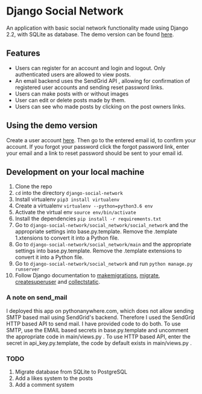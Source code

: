 # Django Social Network

An application with basic social network functionality made using Django 2.2, with SQLite as database. The demo version can be found [here](https://khansubhan95.pythonanywhere.com).

## Features

- Users can register for an account and login and logout. Only authenticated users are allowed to view posts.
- An email backend uses the SendGrid API , allowing for confirmation of registered user accounts and sending reset password links.
- Users can make posts with or without images
- User can edit or delete posts made by them.
- Users can see who made posts by clicking on the post owners links.


## Using the demo version

Create a user account [here](https://khansubhan95.pythonanywhere.com). Then go to the entered email id, to confirm your account. If you forgot your password click the forgot password link, enter your email and a link to reset password should be sent to your email id.

## Development on your local machine

1. Clone the repo
1. `cd` into the directory `django-social-network`
1. Install virtualenv `pip3 install virtualenv`
1. Create a virtualenv `virtualenv --python=python3.6 env`
1. Activate the virtual env `source env/bin/activate`
1. Install the dependencies `pip install -r requirements.txt`
1. Go to `django-social-network/social_network/social_network` and the appropriate settings into base.py.template. Remove the .template 1.xtensions to convert it into a Python file.
1. Go to `django-social-network/social_network/main` and the appropriate settings into base.py.template. Remove the .template extensions to convert it into a Python file.
1. Go to `django-social-network/social_network` and run `python manage.py runserver`
1. Follow Django documentation to [makemigrations](https://docs.djangoproject.com/en/2.2/ref/django-admin/#makemigrations), [migrate](https://docs.djangoproject.com/en/2.2/ref/django-admin/#migrate), [createsuperuser](https://docs.djangoproject.com/en/2.2/ref/django-admin/#createsuperuser) and [collectstatic](https://docs.djangoproject.com/en/2.2/ref/django-admin/#collectstatic).

### A note on send_mail

I deployed this app on pythonanywhere.com, which does not allow sending SMTP based mail using SendGrid's backend. Therefore I used the SendGrid HTTP based API to send mail. I have provided code to do both. To use SMTP, use the EMAIL based secrets in base.py.template and uncomment the appropriate code in main/views.py . To use HTTP based API, enter the secret in api_key.py.template, the code by default exists in main/views.py . 

### TODO

1. Migrate database from SQLite to PostgreSQL
1. Add a likes system to the posts
1. Add a comment system
